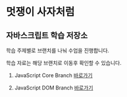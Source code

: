 # 멋쟁이 사자처럼

## 자바스크립트 학습 저장소

학습 주제별로 브랜치를 나눠 수업을 진행합니다.

학습 자료는 해당 브랜치로 이동후 확인할 수 있습니다.

1. JavaScript Core Branch [바로가기](https://www.naver.com)

2. JavaScript DOM Branch [바로가기](https://www.naver.com)